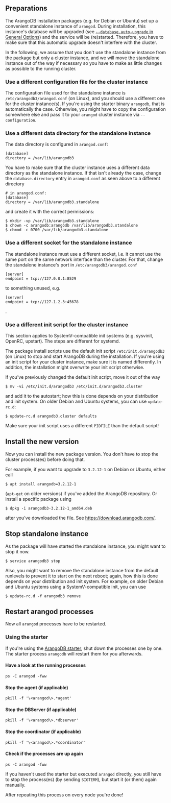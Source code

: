 
Preparations
------------

The ArangoDB installation packages (e.g. for Debian or Ubuntu) set up a
convenient standalone instance of `arangod`. During installation, this instance's
database will be upgraded (see [`--database.auto-upgrade` in General
Options](../../Administration/Configuration/GeneralArangod.md#database-upgrade))
and the service will be (re)started. Therefore, you have to make sure that this
automatic upgrade doesn't interfere with the cluster.

In the following, we assume that you don't use the standalone instance from the
package but only a cluster instance, and we will move the standalone instance
out of the way if necessary so you have to make as little changes as possible to
the running cluster.

### Use a different configuration file for the cluster instance

The configuration file used for the standalone instance is
`/etc/arangodb3/arangod.conf` (on Linux), and you should use a different one for
the cluster instance(s). If you're using the starter binary `arangodb`, that is
automatically the case. Otherwise, you might have to copy the configuration
somewhere else and pass it to your `arangod` cluster instance via
`--configuration`.

### Use a different data directory for the standalone instance

The data directory is configured in `arangod.conf`:
```
[database]
directory = /var/lib/arangodb3
```

You have to make sure that the cluster instance uses a different data directory
as the standalone instance. If that isn't already the case, change the
`database.directory` entry in `arangod.conf` as seen above to a different
directory

```
# in arangod.conf:
[database]
directory = /var/lib/arangodb3.standalone
```

and create it with the correct permissions:

```
$ mkdir -vp /var/lib/arangodb3.standalone
$ chown -c arangodb:arangodb /var/lib/arangodb3.standalone
$ chmod -c 0700 /var/lib/arangodb3.standalone
```

### Use a different socket for the standalone instance

The standalone instance must use a different socket, i.e. it cannot use the
same port on the same network interface than the cluster. For that, change the
standalone instance's port in `/etc/arangodb3/arangod.conf`
```
[server]
endpoint = tcp://127.0.0.1:8529
```
to something unused, e.g.
```
[server]
endpoint = tcp://127.1.2.3:45678
```
.

### Use a different init script for the cluster instance

This section applies to SystemV-compatible init systems (e.g. sysvinit, OpenRC,
upstart). The steps are different for systemd.

The package install scripts use the default init script `/etc/init.d/arangodb3`
(on Linux) to stop and start ArangoDB during the installation. If you're using
an init script for your cluster instance, make sure it is named differently.
In addition, the installation might overwrite your init script otherwise.

If you've previously changed the default init script, move it out of the way
```
$ mv -vi /etc/init.d/arangodb3 /etc/init.d/arangodb3.cluster
```
and add it to the autostart; how this is done depends on your distribution and
init system. On older Debian and Ubuntu systems, you can use `update-rc.d`:

```
$ update-rc.d arangodb3.cluster defaults
```

Make sure your init script uses a different `PIDFILE` than the default script!


Install the new version
-----------------------

Now you can install the new package version. You don't have to stop the cluster
process(es) before doing that.

For example, if you want to upgrade to `3.2.12-1` on Debian or Ubuntu, either call

```
$ apt install arangodb=3.2.12-1
```

(`apt-get` on older versions) if you've added the ArangoDB repository. Or
install a specific package using

```
$ dpkg -i arangodb3-3.2.12-1_amd64.deb
```

after you've downloaded the file. See https://download.arangodb.com/.

Stop standalone instance
------------------------

As the package will have started the standalone instance, you might want to
stop it now.

```
$ service arangodb3 stop
```

Also, you might want to remove the standalone instance from the default
runlevels to prevent it to start on the next reboot; again, how this is done
depends on your distribution and init system. For example, on older Debian and
Ubuntu systems using a SystemV-compatible init, you can use

```
$ update-rc.d -f arangodb3 remove
```

Restart arangod processes
-------------------------

Now all `arangod` processes have to be restarted.

### Using the starter

If you're using the [ArangoDB starter](../../Manual/GettingStarted/Starter),
shut down the processes one by one. The starter process `arangodb` will restart
them for you afterwards.

#### Have a look at the running processes

```
ps -C arangod -fww
```

#### Stop the agent (if applicable)

```
pkill -f '\<arangod\>.*agent'
```

#### Stop the DBServer (if applicable)

```
pkill -f '\<arangod\>.*dbserver'
```

#### Stop the coordinator (if applicable)

```
pkill -f '\<arangod\>.*coordinator'
```

#### Check if the processes are up again

```
ps -C arangod -fww
```

If you haven't used the starter but executed `arangod` directly, you still have
to stop the process(es) (by sending `SIGTERM`), but start it (or them) again
manually.

After repeating this process on every node you're done!
